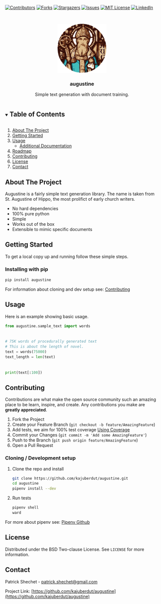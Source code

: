 <!--
*** Thanks for checking out the Best-README-Template. If you have a suggestion
*** that would make this better, please fork the repo and create a pull request
*** or simply open an issue with the tag "enhancement".
*** Thanks again! Now go create something AMAZING! :D
***
***
***
*** To avoid retyping too much info. Do a search and replace for the following:
*** kajuberdut, augustine, twitter_handle, patrick.shechet@gmail.com, augustine, String functions in pure Python
-->



<!-- PROJECT SHIELDS -->
<!--
*** I'm using markdown "reference style" links for readability.
*** Reference links are enclosed in brackets [ ] instead of parentheses ( ).
*** See the bottom of this document for the declaration of the reference variables
*** for contributors-url, forks-url, etc. This is an optional, concise syntax you may use.
*** https://www.markdownguide.org/basic-syntax/#reference-style-links
-->
[![Contributors][contributors-shield]][contributors-url]
[![Forks][forks-shield]][forks-url]
[![Stargazers][stars-shield]][stars-url]
[![Issues][issues-shield]][issues-url]
[![MIT License][license-shield]][license-url]
[![LinkedIn][linkedin-shield]][linkedin-url]



<!-- PROJECT LOGO -->
<br />
<p align="center">
  <a href="https://github.com/kajuberdut/augustine">
    <img src="https://raw.githubusercontent.com/kajuberdut/augustine/master/images/icon.svg" alt="icon" width="160" height="160">
  </a>

  <h3 align="center">augustine</h3>

  <p align="center">
    Simple text generation with document training.
  </p>
</p>



<!-- TABLE OF CONTENTS -->
<details open="open">
  <summary><h2 style="display: inline-block">Table of Contents</h2></summary>
  <ol>
    <li>
      <a href="#about-the-project">About The Project</a>
    </li>
    <li>
      <a href="#getting-started">Getting Started</a>
    </li>
    <li><a href="#usage">Usage</a>
      <ul>
        <li><a href="#additional-documentation">Additional Documentation</a></li>
      </ul>
    </li>
    <li><a href="#roadmap">Roadmap</a></li>
    <li><a href="#contributing">Contributing</a></li>
    <li><a href="#license">License</a></li>
    <li><a href="#contact">Contact</a></li>
  </ol>
</details>



<!-- ABOUT THE PROJECT -->
## About The Project

Augustine is a fairly simple text generation library. The name is taken from St. Augustine of Hippo, the most prolifict of early church writers.

* No hard dependencies
* 100% pure python
* Simple
* Works out of the box
* Extensible to mimic specific documents


<!-- GETTING STARTED -->
## Getting Started

To get a local copy up and running follow these simple steps.

### Installing with pip

  ```sh
  pip install augustine
  ```

For information about cloning and dev setup see: [Contributing](#Contributing)


<!-- USAGE EXAMPLES -->
## Usage
Here is an example showing basic usage.

```python
from augustine.sample_text import words


# 75K words of procedurally generated text
# This is about the length of novel.
text = words(75000)
text_length = len(text)


print(text[:100])
```

<!-- CONTRIBUTING -->
## Contributing

Contributions are what make the open source community such an amazing place to be learn, inspire, and create. Any contributions you make are **greatly appreciated**.

1. Fork the Project
2. Create your Feature Branch (`git checkout -b feature/AmazingFeature`)
3. Add tests, we aim for 100% test coverage [Using Coverage](https://coverage.readthedocs.io/en/coverage-5.3.1/#using-coverage-py)
4. Commit your Changes (`git commit -m 'Add some AmazingFeature'`)
5. Push to the Branch (`git push origin feature/AmazingFeature`)
6. Open a Pull Request

### Cloning / Development setup
1. Clone the repo and install
    ```sh
    git clone https://github.com/kajuberdut/augustine.git
    cd augustine
    pipenv install --dev
    ```
2. Run tests
    ```sh
    pipenv shell
    ward
    ```
  For more about pipenv see: [Pipenv Github](https://github.com/pypa/pipenv)



<!-- LICENSE -->
## License

Distributed under the BSD Two-clause License. See `LICENSE` for more information.



<!-- CONTACT -->
## Contact

Patrick Shechet - patrick.shechet@gmail.com

Project Link: [https://github.com/kajuberdut/augustine](https://github.com/kajuberdut/augustine)




<!-- MARKDOWN LINKS & IMAGES -->
<!-- https://www.markdownguide.org/basic-syntax/#reference-style-links -->
[contributors-shield]: https://img.shields.io/github/contributors/kajuberdut/augustine.svg?style=for-the-badge
[contributors-url]: https://github.com/kajuberdut/augustine/graphs/contributors
[forks-shield]: https://img.shields.io/github/forks/kajuberdut/augustine.svg?style=for-the-badge
[forks-url]: https://github.com/kajuberdut/augustine/network/members
[stars-shield]: https://img.shields.io/github/stars/kajuberdut/augustine.svg?style=for-the-badge
[stars-url]: https://github.com/kajuberdut/augustine/stargazers
[issues-shield]: https://img.shields.io/github/issues/kajuberdut/augustine.svg?style=for-the-badge
[issues-url]: https://github.com/kajuberdut/augustine/issues
[license-shield]: https://img.shields.io/badge/License-BSD%202--Clause-orange.svg?style=for-the-badge
[license-url]: https://github.com/kajuberdut/augustine/blob/main/LICENSE
[linkedin-shield]: https://img.shields.io/badge/-LinkedIn-black.svg?style=for-the-badge&logo=linkedin&colorB=555
[linkedin-url]: https://www.linkedin.com/in/patrick-shechet